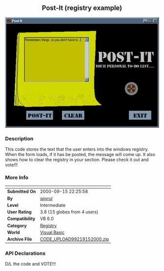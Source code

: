 ﻿<div align="center">

## Post\-It \(registry example\)

<img src="PIC2000915222459159.jpg">
</div>

### Description

This code stores the text that the user enters into the windows registry. When the form loads, if it has be posted, the message will come up. It also shows how to clear the registry in your section. Please check it out and vote!!!
 
### More Info
 


<span>             |<span>
---                |---
**Submitted On**   |2000-09-15 22:25:58
**By**             |[spyrul](https://github.com/Planet-Source-Code/PSCIndex/blob/master/ByAuthor/spyrul.md)
**Level**          |Intermediate
**User Rating**    |3.8 (15 globes from 4 users)
**Compatibility**  |VB 6\.0
**Category**       |[Registry](https://github.com/Planet-Source-Code/PSCIndex/blob/master/ByCategory/registry__1-36.md)
**World**          |[Visual Basic](https://github.com/Planet-Source-Code/PSCIndex/blob/master/ByWorld/visual-basic.md)
**Archive File**   |[CODE\_UPLOAD99219152000\.zip](https://github.com/Planet-Source-Code/spyrul-post-it-registry-example__1-11501/archive/master.zip)

### API Declarations

D/L the code and VOTE!!!





